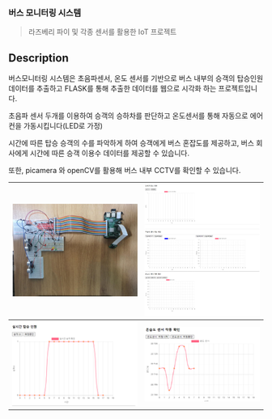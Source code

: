 ### 버스 모니터링 시스템

> 라즈베리 파이 및 각종 센서를 활용한 IoT 프로젝트

## Description

버스모니터링 시스템은 초음파센서, 온도 센서를 기반으로 버스 내부의 승객의 탑승인원 데이터를 추출하고
FLASK를 통해 추출한 데이터를 웹으로 시각화 하는 프로젝트입니다.

초음파 센서 두개를 이용하여 승객의 승하차를 판단하고 온도센서를 통해 자동으로 에어컨을 가동시킵니다(LED로 가정)

시간에 따른 탑승 승객의 수를 파악하게 하여 승객에게 버스 혼잡도를 제공하고, 버스 회사에게 시간에 따른 승객 이용수 데이터를 제공할 수 있습니다.

또한, picamera 와 openCV를 활용해 버스 내부 CCTV를 확인할 수 있습니다.

<table>
    <tbody>
    	<tr>
        	<th style="text-align: center"><img src="https://github.com/rloJo/BusMonitoringSystem/blob/main/AssetReadMe/BMS1.PNG" style="zoom:80%;" /></th>
            <th style="text-align: center"><img src="https://github.com/rloJo/BusMonitoringSystem/blob/main/AssetReadMe/BMS.PNG"  style="zoom:80%;" /></th>
        </tr>
      	<tr>
        	<th style="text-align: center"><img src="https://github.com/rloJo/BusMonitoringSystem/blob/main/AssetReadMe/BMS2.PNG" style="zoom:80%;" /></th>
            <th style="text-align: center"><img src="https://github.com/rloJo/BusMonitoringSystem/blob/main/AssetReadMe/BMS3.PNG" style="zoom:80%;" /></th>
        </tr>
    </tbody>
</table>
